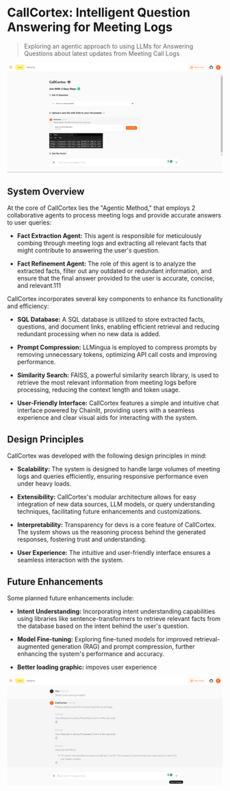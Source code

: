 

# CallCortex: Intelligent Question Answering for Meeting Logs

> Exploring an agentic approach to using LLMs for Answering Questions about latest updates from Meeting Call Logs

![Main UI](image-1.png)

## System Overview

At the core of CallCortex lies the "Agentic Method," that employs 2 collaborative agents to process meeting logs and provide accurate answers to user queries:

- **Fact Extraction Agent:** This agent is responsible for meticulously combing through meeting logs and extracting all relevant facts that might contribute to answering the user's question.

- **Fact Refinement Agent:** The role of this agent is to analyze the extracted facts, filter out any outdated or redundant information, and ensure that the final answer provided to the user is accurate, concise, and relevant.111

CallCortex incorporates several key components to enhance its functionality and efficiency:

- **SQL Database:** A SQL database is utilized to store extracted facts, questions, and document links, enabling efficient retrieval and reducing redundant processing when no new data is added.

- **Prompt Compression:** LLMingua is employed to compress prompts by removing unnecessary tokens, optimizing API call costs and improving performance.

- **Similarity Search:** FAISS, a powerful similarity search library, is used to retrieve the most relevant information from meeting logs before processing, reducing the context length and token usage.

- **User-Friendly Interface:** CallCortex features a simple and intuitive chat interface powered by Chainlit, providing users with a seamless experience and clear visual aids for interacting with the system.

## Design Principles

CallCortex was developed with the following design principles in mind:

- **Scalability:** The system is designed to handle large volumes of meeting logs and queries efficiently, ensuring responsive performance even under heavy loads.

- **Extensibility:** CallCortex's modular architecture allows for easy integration of new data sources, LLM models, or query understanding techniques, facilitating future enhancements and customizations.

- **Interpretability:** Transparency for devs is a core feature of CallCortex. The system shows us the reasoning process behind the generated responses, fostering trust and understanding.

- **User Experience:** The intuitive and user-friendly interface ensures a seamless interaction with the system.

## Future Enhancements
Some planned future enhancements include:

- **Intent Understanding:** Incorporating intent understanding capabilities using libraries like sentence-transformers to retrieve relevant facts from the database based on the intent behind the user's question.

- **Model Fine-tuning:** Exploring fine-tuned models for improved retrieval-augmented generation (RAG) and prompt compression, further enhancing the system's performance and accuracy.

- **Better loading graphic:** impoves user experience

<!-- ## Getting Started -->
![UI with results](image.png)

